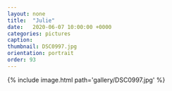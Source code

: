 ```yaml
---
layout: none
title:  "Julie"
date:   2020-06-07 10:00:00 +0000
categories: pictures
caption: 
thumbnail: DSC0997.jpg
orientation: portrait
order: 93
---
```

{% include image.html path='gallery/DSC0997.jpg' %}